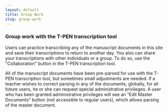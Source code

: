 ```yaml
---
layout: default
title: Group Work
slug: group-work
---
```


### Group work with the T-PEN transcription tool

<p>Users can practice transcribing any of the manuscript documents in this site and save their transcriptions to return to another day. You also can share your transcriptions with other individuals or a group. To do so, use the "Collaboration" button in the T-PEN transcription tool.</p>
<p>All of the manuscript documents have been pre-parsed for use with the T-PEN transcription tool, but sometimes small adjustments are needed. If a teacher wishes to correct parsing in any of the documents, globally, for all future users, he or she can request special administrative privileges. A user who has been granted administrative privileges will see an “Edit Master Documents” button (not accessible to regular users), which allows parsing of the master document.</p>
